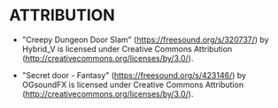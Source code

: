 # ATTRIBUTION

- "Creepy Dungeon Door Slam" (https://freesound.org/s/320737/) by Hybrid_V is licensed under Creative Commons Attribution (http://creativecommons.org/licenses/by/3.0/).

- "Secret door - Fantasy" (https://freesound.org/s/423146/) by OGsoundFX is licensed under Creative Commons Attribution (http://creativecommons.org/licenses/by/3.0/).
